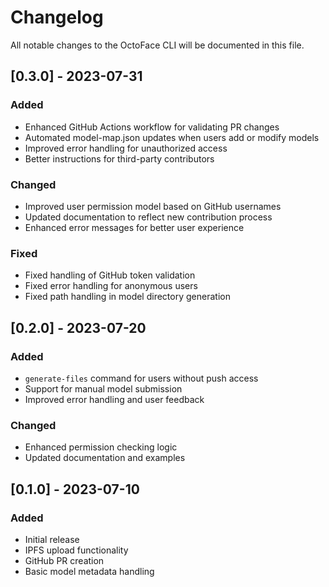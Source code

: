 # Changelog

All notable changes to the OctoFace CLI will be documented in this file.

## [0.3.0] - 2023-07-31

### Added

- Enhanced GitHub Actions workflow for validating PR changes
- Automated model-map.json updates when users add or modify models
- Improved error handling for unauthorized access
- Better instructions for third-party contributors

### Changed

- Improved user permission model based on GitHub usernames
- Updated documentation to reflect new contribution process
- Enhanced error messages for better user experience

### Fixed

- Fixed handling of GitHub token validation
- Fixed error handling for anonymous users
- Fixed path handling in model directory generation

## [0.2.0] - 2023-07-20

### Added

- `generate-files` command for users without push access
- Support for manual model submission
- Improved error handling and user feedback

### Changed

- Enhanced permission checking logic
- Updated documentation and examples

## [0.1.0] - 2023-07-10

### Added

- Initial release
- IPFS upload functionality
- GitHub PR creation
- Basic model metadata handling
